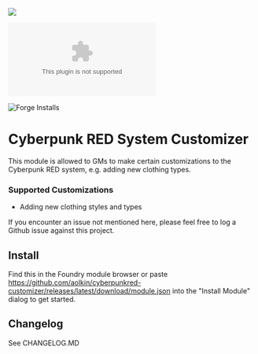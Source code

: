 ![](https://img.shields.io/badge/Foundry-v11-informational)
<!--- Downloads @ Latest Badge -->
![Latest Release Download Count](https://img.shields.io/github/downloads/aolkin/cyberpunkred-customizer/latest/module.zip)
<!--- Forge Bazaar Install % Badge -->
![Forge Installs](https://img.shields.io/badge/dynamic/json?label=Forge%20Installs&query=package.installs&suffix=%25&url=https%3A%2F%2Fforge-vtt.com%2Fapi%2Fbazaar%2Fpackage%2Fcyberpunkred-customizer&colorB=4aa94a)

# Cyberpunk RED System Customizer

This module is allowed to GMs to make certain customizations to the
Cyberpunk RED system, e.g. adding new clothing types.

### Supported Customizations

- Adding new clothing styles and types

If you encounter an issue not mentioned here, please feel free to log a Github
issue against this project.

## Install

Find this in the Foundry module browser or paste
https://github.com/aolkin/cyberpunkred-customizer/releases/latest/download/module.json
into the "Install Module" dialog to get started.

## Changelog

See CHANGELOG.MD
